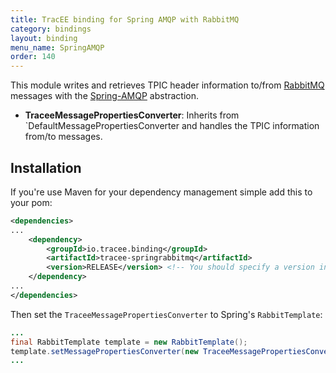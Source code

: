 ```yaml
---
title: TracEE binding for Spring AMQP with RabbitMQ
category: bindings
layout: binding
menu_name: SpringAMQP
order: 140
---
```

This module writes and retrieves TPIC header information to/from [RabbitMQ](http://www.rabbitmq.com/) messages with the [Spring-AMQP](http://projects.spring.io/spring-amqp/) abstraction.

 * __TraceeMessagePropertiesConverter__: Inherits from `DefaultMessagePropertiesConverter and handles the TPIC information from/to messages.

## Installation

If you're use Maven for your dependency management simple add this to your pom:

```xml
<dependencies>
...
    <dependency>
        <groupId>io.tracee.binding</groupId>
        <artifactId>tracee-springrabbitmq</artifactId>
        <version>RELEASE</version> <!-- You should specify a version instead -->
    </dependency>
...
</dependencies>
```

Then set the `TraceeMessagePropertiesConverter` to Spring's `RabbitTemplate`:

```java
...
final RabbitTemplate template = new RabbitTemplate();
template.setMessagePropertiesConverter(new TraceeMessagePropertiesConverter());
...
```
